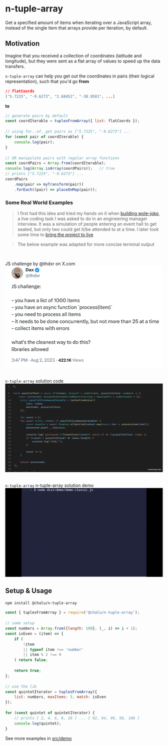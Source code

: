 # n-tuple-array

Get a specified amount of items when iterating over a JavaScript array, instead of the single item that arrays provide per iteration, by default.


## Motivation

Imagine that you received a collection of coordinates (latitude and longitude), but they were sent 
as a flat array of values to speed up the data transfers.

`n-tuple-array` can help you get out the coordinates in pairs (their logical representation), such that you'd go **from** 
```json
// flatCoords
["5.7225", "-9.6273", "2.68452", "-30.9501", ...]
```

**to**
```javascript
// generate pairs by default
const coordIterable = tuplesFromArray({ list: flatCoords });

// using for..of, get pairs as ["5.7225", "-9.6273"] ...
for (const pair of coordIterable) {
    console.log(pair);
}

// OR manipulate pairs with regular array functions
const coordPairs = Array.from(coordIterable);
console.log(Array.isArray(coordPairs));   // true
// prints ["5.7225", "-9.6273"] ...
coordPairs
    .map(pair => myTransform(pair))
	.forEach((pair) => placeOnMap(pair));
```

### Some Real World Examples
> I first had this idea and tried my hands on it when [building wole-joko](https://github.com/chalu/wole-joko/blob/dev/src/js/utils.js#L57-L92), a live coding task I was asked to do in an engineering manager interview. It was a simulation of people entering an event hall to get seated, but only two could get it/be attended to at a time. I later took some time to [bring the project to live](https://wole-joko.netlify.app/)

> The below example was adapted for more concise terminal output

<br>

JS challenge by @thdxr on X.com <br>
![](./assets/the-dax-js-challenge.png "JS challenge by @thdxr")
<br> <br>

`n-tuple-array` solution code <br>
[<img src="./assets/demo-classic.png">](https://github.com/chalu/n-tuple-array/blob/main/src/demo/demo-classic.ts#L6-L40)
<br> <br>

`n-tuple-array` n-tuple-array solution demo <br>
![](./assets/ntuple-array-demo-optimized.gif "n-tuple-array solution demo")

 

## Setup & Usage

```bash
npm install @chalu/n-tuple-array
```

```javascript
const { tuplesFromArray } = require('@chalu/n-tuple-array');

// some setup
const numbers = Array.from({length: 100}, (_, i) => i + 1);
const isEven = (item) => {
    if (
        !item
        || typeof item !== 'number'
        || item % 2 !== 0
    ) return false;

    return true;
};

// use the lib
const quintetIterator = tuplesFromArray({
    list: numbers, maxItems: 5, match: isEven
});

for (const quintet of quintetIterator) {
    // prints [ 2, 4, 6, 8, 10 ] ... [ 92, 94, 96, 98, 100 ]
	console.log(quintet);
}
```

See more examples in [src/demo](./src/demo/) 

